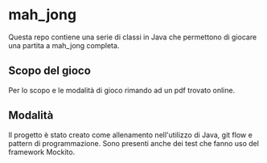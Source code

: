 # mah_jong

Questa repo contiene una serie di classi in Java che permettono di giocare una partita a mah_jong completa.

## Scopo del gioco
Per lo scopo e le modalità di gioco rimando ad un pdf trovato online.

## Modalità
Il progetto è stato creato come allenamento nell'utilizzo di Java, git flow e pattern di programmazione. Sono presenti anche dei test che fanno uso del framework Mockito.

